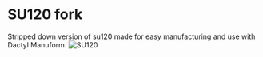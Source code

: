 # SU120 fork
Stripped down version of su120 made for easy manufacturing and use with Dactyl Manuform.
![SU120](https://github.com/ergohaven/su120-keyboard/su120.jpg)



